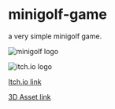 # minigolf-game
a very simple minigolf game.

![minigolf logo](https://i.hizliresim.com/1o6nic5.png) 

![itch.io logo](https://i.hizliresim.com/mos842k.png) 

[Itch.io link](https://gr4ndsmurf.itch.io/g4-mini-golf-demo)

[3D Asset link](https://www.kenney.nl/assets/minigolf-kit)
